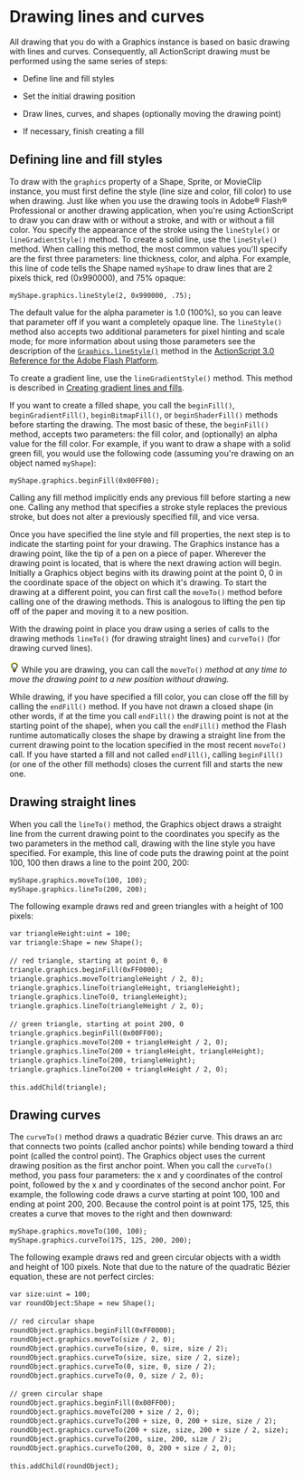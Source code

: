 # Drawing lines and curves

<div>

All drawing that you do with a Graphics instance is based on basic drawing with
lines and curves. Consequently, all ActionScript drawing must be performed using
the same series of steps:

- Define line and fill styles

- Set the initial drawing position

- Draw lines, curves, and shapes (optionally moving the drawing point)

- If necessary, finish creating a fill

</div>

<div>

## Defining line and fill styles

<div>

To draw with the `graphics` property of a Shape, Sprite, or MovieClip instance,
you must first define the style (line size and color, fill color) to use when
drawing. Just like when you use the drawing tools in Adobe® Flash® Professional
or another drawing application, when you're using ActionScript to draw you can
draw with or without a stroke, and with or without a fill color. You specify the
appearance of the stroke using the `lineStyle()` or `lineGradientStyle()`
method. To create a solid line, use the `lineStyle()` method. When calling this
method, the most common values you'll specify are the first three parameters:
line thickness, color, and alpha. For example, this line of code tells the Shape
named `myShape` to draw lines that are 2 pixels thick, red (0x990000), and 75%
opaque:

    myShape.graphics.lineStyle(2, 0x990000, .75);

The default value for the alpha parameter is 1.0 (100%), so you can leave that
parameter off if you want a completely opaque line. The `lineStyle()` method
also accepts two additional parameters for pixel hinting and scale mode; for
more information about using those parameters see the description of the
[`Graphics.lineStyle()`](<https://help.adobe.com/en_US/FlashPlatform/reference/actionscript/3/flash/display/Graphics.html#lineStyle()>)
method in the
[ActionScript 3.0 Reference for the Adobe Flash Platform](https://help.adobe.com/en_US/FlashPlatform/reference/actionscript/3/index.html).

To create a gradient line, use the `lineGradientStyle()` method. This method is
described in
[Creating gradient lines and fills](./creating-gradient-lines-and-fills.md).

If you want to create a filled shape, you call the `beginFill()`,
`beginGradientFill()`, `beginBitmapFill()`, or `beginShaderFill()` methods
before starting the drawing. The most basic of these, the `beginFill()` method,
accepts two parameters: the fill color, and (optionally) an alpha value for the
fill color. For example, if you want to draw a shape with a solid green fill,
you would use the following code (assuming you're drawing on an object named
`myShape`):

    myShape.graphics.beginFill(0x00FF00);

Calling any fill method implicitly ends any previous fill before starting a new
one. Calling any method that specifies a stroke style replaces the previous
stroke, but does not alter a previously specified fill, and vice versa.

Once you have specified the line style and fill properties, the next step is to
indicate the starting point for your drawing. The Graphics instance has a
drawing point, like the tip of a pen on a piece of paper. Wherever the drawing
point is located, that is where the next drawing action will begin. Initially a
Graphics object begins with its drawing point at the point 0, 0 in the
coordinate space of the object on which it's drawing. To start the drawing at a
different point, you can first call the `moveTo()` method before calling one of
the drawing methods. This is analogous to lifting the pen tip off of the paper
and moving it to a new position.

With the drawing point in place you draw using a series of calls to the drawing
methods `lineTo()` (for drawing straight lines) and `curveTo()` (for drawing
curved lines).

<div>

![](../../img/tip_help.png) While you are drawing, you can call the `moveTo()`
_method at any time to move the drawing point to a new position without
drawing._

</div>

While drawing, if you have specified a fill color, you can close off the fill by
calling the `endFill()` method. If you have not drawn a closed shape (in other
words, if at the time you call `endFill()` the drawing point is not at the
starting point of the shape), when you call the `endFill()` method the Flash
runtime automatically closes the shape by drawing a straight line from the
current drawing point to the location specified in the most recent `moveTo()`
call. If you have started a fill and not called `endFill()`, calling
`beginFill()` (or one of the other fill methods) closes the current fill and
starts the new one.

</div>

</div>

<div>

## Drawing straight lines

<div>

When you call the `lineTo()` method, the Graphics object draws a straight line
from the current drawing point to the coordinates you specify as the two
parameters in the method call, drawing with the line style you have specified.
For example, this line of code puts the drawing point at the point 100, 100 then
draws a line to the point 200, 200:

    myShape.graphics.moveTo(100, 100);
    myShape.graphics.lineTo(200, 200);

The following example draws red and green triangles with a height of 100 pixels:

    var triangleHeight:uint = 100;
    var triangle:Shape = new Shape();

    // red triangle, starting at point 0, 0
    triangle.graphics.beginFill(0xFF0000);
    triangle.graphics.moveTo(triangleHeight / 2, 0);
    triangle.graphics.lineTo(triangleHeight, triangleHeight);
    triangle.graphics.lineTo(0, triangleHeight);
    triangle.graphics.lineTo(triangleHeight / 2, 0);

    // green triangle, starting at point 200, 0
    triangle.graphics.beginFill(0x00FF00);
    triangle.graphics.moveTo(200 + triangleHeight / 2, 0);
    triangle.graphics.lineTo(200 + triangleHeight, triangleHeight);
    triangle.graphics.lineTo(200, triangleHeight);
    triangle.graphics.lineTo(200 + triangleHeight / 2, 0);

    this.addChild(triangle);

</div>

</div>

<div>

## Drawing curves

<div>

The `curveTo()` method draws a quadratic Bézier curve. This draws an arc that
connects two points (called anchor points) while bending toward a third point
(called the control point). The Graphics object uses the current drawing
position as the first anchor point. When you call the `curveTo()` method, you
pass four parameters: the x and y coordinates of the control point, followed by
the x and y coordinates of the second anchor point. For example, the following
code draws a curve starting at point 100, 100 and ending at point 200, 200.
Because the control point is at point 175, 125, this creates a curve that moves
to the right and then downward:

    myShape.graphics.moveTo(100, 100);
    myShape.graphics.curveTo(175, 125, 200, 200);

The following example draws red and green circular objects with a width and
height of 100 pixels. Note that due to the nature of the quadratic Bézier
equation, these are not perfect circles:

    var size:uint = 100;
    var roundObject:Shape = new Shape();

    // red circular shape
    roundObject.graphics.beginFill(0xFF0000);
    roundObject.graphics.moveTo(size / 2, 0);
    roundObject.graphics.curveTo(size, 0, size, size / 2);
    roundObject.graphics.curveTo(size, size, size / 2, size);
    roundObject.graphics.curveTo(0, size, 0, size / 2);
    roundObject.graphics.curveTo(0, 0, size / 2, 0);

    // green circular shape
    roundObject.graphics.beginFill(0x00FF00);
    roundObject.graphics.moveTo(200 + size / 2, 0);
    roundObject.graphics.curveTo(200 + size, 0, 200 + size, size / 2);
    roundObject.graphics.curveTo(200 + size, size, 200 + size / 2, size);
    roundObject.graphics.curveTo(200, size, 200, size / 2);
    roundObject.graphics.curveTo(200, 0, 200 + size / 2, 0);

    this.addChild(roundObject);

</div>

</div>
